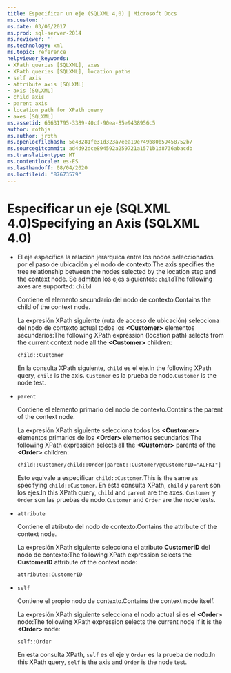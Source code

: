 ```yaml
---
title: Especificar un eje (SQLXML 4,0) | Microsoft Docs
ms.custom: ''
ms.date: 03/06/2017
ms.prod: sql-server-2014
ms.reviewer: ''
ms.technology: xml
ms.topic: reference
helpviewer_keywords:
- XPath queries [SQLXML], axes
- XPath queries [SQLXML], location paths
- self axis
- attribute axis [SQLXML]
- axis [SQLXML]
- child axis
- parent axis
- location path for XPath query
- axes [SQLXML]
ms.assetid: 65631795-3389-40cf-90ea-85e9438956c5
author: rothja
ms.author: jroth
ms.openlocfilehash: 5e43281fe31d323a7eea19e749b80b59458752b7
ms.sourcegitcommit: ad4d92dce894592a259721a1571b1d8736abacdb
ms.translationtype: MT
ms.contentlocale: es-ES
ms.lasthandoff: 08/04/2020
ms.locfileid: "87673579"
---
```

# <a name="specifying-an-axis-sqlxml-40"></a><span data-ttu-id="1368a-102">Especificar un eje (SQLXML 4.0)</span><span class="sxs-lookup"><span data-stu-id="1368a-102">Specifying an Axis (SQLXML 4.0)</span></span>
    
-   <span data-ttu-id="1368a-103">El eje especifica la relación jerárquica entre los nodos seleccionados por el paso de ubicación y el nodo de contexto.</span><span class="sxs-lookup"><span data-stu-id="1368a-103">The axis specifies the tree relationship between the nodes selected by the location step and the context node.</span></span> <span data-ttu-id="1368a-104">Se admiten los ejes siguientes: `child`</span><span class="sxs-lookup"><span data-stu-id="1368a-104">The following axes are supported:  `child`</span></span>  
  
     <span data-ttu-id="1368a-105">Contiene el elemento secundario del nodo de contexto.</span><span class="sxs-lookup"><span data-stu-id="1368a-105">Contains the child of the context node.</span></span>  
  
     <span data-ttu-id="1368a-106">La expresión XPath siguiente (ruta de acceso de ubicación) selecciona del nodo de contexto actual todos los **\<Customer>** elementos secundarios:</span><span class="sxs-lookup"><span data-stu-id="1368a-106">The following XPath expression (location path) selects from the current context node all the **\<Customer>** children:</span></span>  
  
    ```  
    child::Customer  
    ```  
  
     <span data-ttu-id="1368a-107">En la consulta XPath siguiente, `child` es el eje.</span><span class="sxs-lookup"><span data-stu-id="1368a-107">In the following XPath query, `child` is the axis.</span></span> <span data-ttu-id="1368a-108">`Customer` es la prueba de nodo.</span><span class="sxs-lookup"><span data-stu-id="1368a-108">`Customer` is the node test.</span></span>  
  
-   `parent`  
  
     <span data-ttu-id="1368a-109">Contiene el elemento primario del nodo de contexto.</span><span class="sxs-lookup"><span data-stu-id="1368a-109">Contains the parent of the context node.</span></span>  
  
     <span data-ttu-id="1368a-110">La expresión XPath siguiente selecciona todos los **\<Customer>** elementos primarios de los **\<Order>** elementos secundarios:</span><span class="sxs-lookup"><span data-stu-id="1368a-110">The following XPath expression selects all the **\<Customer>** parents of the **\<Order>** children:</span></span>  
  
    ```  
    child::Customer/child::Order[parent::Customer/@customerID="ALFKI"]  
    ```  
  
     <span data-ttu-id="1368a-111">Esto equivale a especificar `child::Customer`.</span><span class="sxs-lookup"><span data-stu-id="1368a-111">This is the same as specifying `child::Customer`.</span></span> <span data-ttu-id="1368a-112">En esta consulta XPath, `child` y `parent` son los ejes.</span><span class="sxs-lookup"><span data-stu-id="1368a-112">In this XPath query, `child` and `parent` are the axes.</span></span> <span data-ttu-id="1368a-113">`Customer` y `Order` son las pruebas de nodo.</span><span class="sxs-lookup"><span data-stu-id="1368a-113">`Customer` and `Order` are the node tests.</span></span>  
  
-   `attribute`  
  
     <span data-ttu-id="1368a-114">Contiene el atributo del nodo de contexto.</span><span class="sxs-lookup"><span data-stu-id="1368a-114">Contains the attribute of the context node.</span></span>  
  
     <span data-ttu-id="1368a-115">La expresión XPath siguiente selecciona el atributo **CustomerID** del nodo de contexto:</span><span class="sxs-lookup"><span data-stu-id="1368a-115">The following XPath expression selects the **CustomerID** attribute of the context node:</span></span>  
  
    ```  
    attribute::CustomerID  
    ```  
  
-   `self`  
  
     <span data-ttu-id="1368a-116">Contiene el propio nodo de contexto.</span><span class="sxs-lookup"><span data-stu-id="1368a-116">Contains the context node itself.</span></span>  
  
     <span data-ttu-id="1368a-117">La expresión XPath siguiente selecciona el nodo actual si es el **\<Order>** nodo:</span><span class="sxs-lookup"><span data-stu-id="1368a-117">The following XPath expression selects the current node if it is the **\<Order>** node:</span></span>  
  
    ```  
    self::Order  
    ```  
  
     <span data-ttu-id="1368a-118">En esta consulta XPath, `self` es el eje y `Order` es la prueba de nodo.</span><span class="sxs-lookup"><span data-stu-id="1368a-118">In this XPath query, `self` is the axis and `Order` is the node test.</span></span>  
  
  
